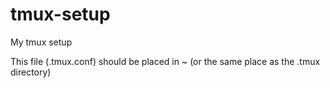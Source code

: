 # tmux-setup
My tmux setup

This file (.tmux.conf) should be placed in ~ (or the same place as the .tmux directory)
